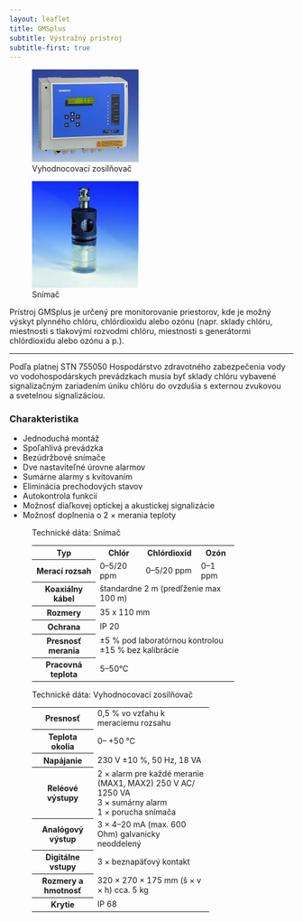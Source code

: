 ```yaml
---
layout: leaflet
title: GMSplus
subtitle: Výstražný prístroj
subtitle-first: true
---
```


<figure>
    <img src="GMSplus - vyhodnocovaci zosilnovac.jpg" style="width: 5cm" />
    <div class="caption">Vyhodnocovací zosilňovač</div>
</figure>

<figure>
    <img src="GMSplus - snimac.jpg" style="width: 5cm" />
    <div class="caption">Snímač</div>
</figure>

<p class="marquee">
    Prístroj GMSplus je určený pre monitorovanie priestorov, kde
    je možný výskyt plynného chlóru, chlórdioxidu alebo ozónu (napr. sklady chlóru,
    miestnosti s tlakovými rozvodmi chlóru, miestnosti s generátormi chlórdioxidu
    alebo ozónu a p.).
</p>

---

Podľa platnej STN 755050 Hospodárstvo zdravotného zabezpečenia vody vo
vodohospodárskych prevádzkach musia byť sklady chlóru vybavené signalizačným
zariadením úniku chlóru do ovzdušia s externou zvukovou a svetelnou
signalizáciou.

### Charakteristika

* Jednoduchá montáž
* Spoľahlivá prevádzka
* Bezúdržbové snímače
* Dve nastaviteľné úrovne alarmov
* Sumárne alarmy s kvitovaním
* Eliminácia prechodových stavov
* Autokontrola funkcií
* Možnosť diaľkovej optickej a akustickej signalizácie
* Možnosť doplnenia o 2 × merania teploty


<div style="clear: both">
<figure style="width: 9.5cm" >
    <div class="caption">Technické dáta: Snímač</div>
    <table>
        <tr>
            <th>Typ</th>
            <th>Chlór</th>
            <th>Chlórdioxid</th>
            <th>Ozón</th>
        </tr>
        <tr>
            <th>Merací rozsah</th>
            <td>0–5/20 ppm</td>
            <td>0–5/20 ppm</td>
            <td>0–1 ppm</td>
        </tr>
        <tr>
            <th>Koaxiálny kábel</th>
            <td colspan="3">štandardne 2 m (predľženie max 100 m)</td>
        </tr>
        <tr>
            <th>Rozmery</th>
            <td colspan="3">35 x 110 mm</td>
        </tr>
        <tr>
            <th>Ochrana</th>
            <td colspan="3">IP 20</td>
        </tr>
        <tr>
            <th>Presnosť merania</th>
            <td colspan="3">
                ±5 % pod laboratórnou kontrolou<br />
                ±15 % bez kalibrácie
            </td>
        </tr>
        <tr>
            <th>Pracovná teplota</th>
            <td colspan="3">5–50℃</td>
        </tr>
    </table>
</figure>
<figure style="width: 8.3cm" class="block">
    <div class="caption">Technické dáta: Vyhodnocovací zosilňovač</div>
    <table>
        <tr>
            <th>Presnosť</th>
            <td>0,5 % vo vzťahu k meraciemu rozsahu</td>
        </tr>
        <tr>
            <th>Teplota okolia</th>
            <td>0– +50 ℃</td>
        </tr>
        <tr>
            <th>Napájanie</th>
            <td>230 V ±10 %, 50 Hz, 18 VA</td>
        </tr>
        <tr>
            <th>Reléové výstupy</th>
            <td>
                2 × alarm pre každé meranie (MAX1, MAX2)  250 V AC/ 1250 VA<br />
                3 × sumárny alarm<br />
                1 × porucha snímača
            </td>
        </tr>
        <tr>
            <th>Analógový výstup</th>
            <td>3 × 4–20 mA  (max. 600 Ohm) galvanicky neoddelený</td>
        </tr>
        <tr>
            <th>Digitálne vstupy</th>
            <td>3 × beznapäťový kontakt</td>
        </tr>
        <tr>
            <th>Rozmery a hmotnosť</th>
            <td>320 × 270 × 175 mm (š × v × h) cca. 5 kg</td>
        </tr>
        <tr>
            <th>Krytie</th>
            <td>IP 68</td>
        </tr>
    </table>
</figure>
</div>